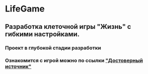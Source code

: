 # LifeGame
## Разработка клеточной игры "Жизнь" с гибкими настройками.
### Проект в глубокой стадии разработки
### Ознакомится с игрой можно по ссылки ["Достоверный источник"](https://ru.wikipedia.org/wiki/%D0%98%D0%B3%D1%80%D0%B0_%C2%AB%D0%96%D0%B8%D0%B7%D0%BD%D1%8C%C2%BB)
